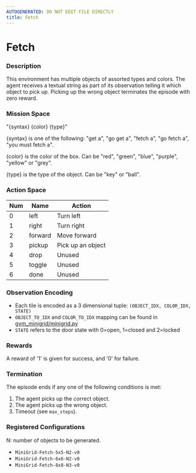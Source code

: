 ```yaml
---
AUTOGENERATED: DO NOT EDIT FILE DIRECTLY
title: Fetch
---
```



# Fetch

### Description

This environment has multiple objects of assorted types and colors. The
agent receives a textual string as part of its observation telling it which
object to pick up. Picking up the wrong object terminates the episode with
zero reward.

### Mission Space

"{syntax} {color} {type}"

{syntax} is one of the following: "get a", "go get a", "fetch a",
"go fetch a", "you must fetch a".

{color} is the color of the box. Can be "red", "green", "blue", "purple",
"yellow" or "grey".

{type} is the type of the object. Can be "key" or "ball".

### Action Space

| Num | Name         | Action               |
|-----|--------------|----------------------|
| 0   | left         | Turn left            |
| 1   | right        | Turn right           |
| 2   | forward      | Move forward         |
| 3   | pickup       | Pick up an object    |
| 4   | drop         | Unused               |
| 5   | toggle       | Unused               |
| 6   | done         | Unused               |

### Observation Encoding

- Each tile is encoded as a 3 dimensional tuple:
    `(OBJECT_IDX, COLOR_IDX, STATE)`
- `OBJECT_TO_IDX` and `COLOR_TO_IDX` mapping can be found in
    [gym_minigrid/minigrid.py](gym_minigrid/minigrid.py)
- `STATE` refers to the door state with 0=open, 1=closed and 2=locked

### Rewards

A reward of '1' is given for success, and '0' for failure.

### Termination

The episode ends if any one of the following conditions is met:

1. The agent picks up the correct object.
2. The agent picks up the wrong object.
2. Timeout (see `max_steps`).

### Registered Configurations

N: number of objects to be generated.

- `MiniGrid-Fetch-5x5-N2-v0`
- `MiniGrid-Fetch-6x6-N2-v0`
- `MiniGrid-Fetch-8x8-N3-v0`
